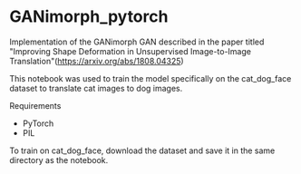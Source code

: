 # GANimorph_pytorch
Implementation of the GANimorph GAN described in the paper titled "Improving Shape Deformation in Unsupervised Image-to-Image Translation"(https://arxiv.org/abs/1808.04325)

This notebook was used to train the model specifically on the cat_dog_face dataset to translate cat images to dog images. 

Requirements
- PyTorch
- PIL

To train on cat_dog_face, download the dataset and save it in the same directory as the notebook.
